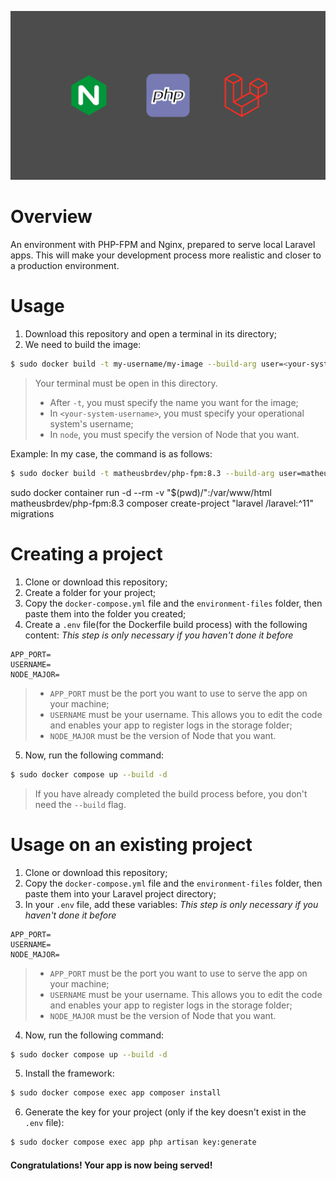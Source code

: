 ![wallpaper](./repository-img/wallpaper-nginx-php-laravel.jpg)
# Overview
An environment with PHP-FPM and Nginx, prepared to serve local Laravel apps.
This will make your development process more realistic and closer to a production environment.

# Usage
1. Download this repository and open a terminal in its directory;
2. We need to build the image: 
```bash
$ sudo docker build -t my-username/my-image --build-arg user=<your-system-username> --build-arg node=22 ./environment-files/ 
```
> Your terminal must be open in this directory.
> * After `-t`, you must specify the name you want for the image;
> * In `<your-system-username>`, you must specify your operational system's username;
> * In `node`, you must specify the version of Node that you want.

Example: 
In my case, the command is as follows:
```bash
$ sudo docker build -t matheusbrdev/php-fpm:8.3 --build-arg user=matheusbrdev --build-arg node=22 ./environment-files/ 
```

sudo docker container run -d --rm -v "$(pwd)/":/var/www/html matheusbrdev/php-fpm:8.3 composer create-project "laravel
/laravel:^11" migrations

# Creating a project 
1. Clone or download this repository;
2. Create a folder for your project;
3. Copy the `docker-compose.yml` file and the `environment-files` folder,
then paste them into the folder you created;
4. Create a `.env` file(for the Dockerfile build process) with the following content:
*This step is only necessary if you haven't done it before* 
```env
APP_PORT=
USERNAME=
NODE_MAJOR=
```
> * `APP_PORT` must be the port you want to use to serve the app on your machine;
> * `USERNAME` must be your username. This allows you to edit the code and enables your app to register logs in the storage folder;
> * `NODE_MAJOR` must be the version of Node that you want.
5. Now, run the following command:
```bash
$ sudo docker compose up --build -d
```
> If you have already completed the build process before, you don't need the `--build` flag.

# Usage on an existing project
1. Clone or download this repository;
2. Copy the `docker-compose.yml` file and the `environment-files` folder,
then paste them into your Laravel project directory;
3. In your `.env` file, add these variables:
*This step is only necessary if you haven't done it before* 
```env
APP_PORT=
USERNAME=
NODE_MAJOR=
```
> * `APP_PORT` must be the port you want to use to serve the app on your machine;
> * `USERNAME` must be your username. This allows you to edit the code and enables your app to register logs in the storage folder;
> * `NODE_MAJOR` must be the version of Node that you want.
4. Now, run the following command:
```bash
$ sudo docker compose up --build -d
```
5. Install the framework:
```bash
$ sudo docker compose exec app composer install
```
6. Generate the key for your project (only if the key doesn't exist in the `.env` file):
```bash
$ sudo docker compose exec app php artisan key:generate
```
#### Congratulations! Your app is now being served!